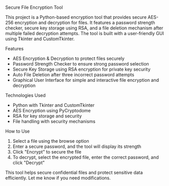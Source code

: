 Secure File Encryption Tool  

This project is a Python-based encryption tool that provides secure AES-256 encryption and decryption for files. It features a password strength checker, secure key storage using RSA, and a file deletion mechanism after multiple failed decryption attempts. The tool is built with a user-friendly GUI using Tkinter and CustomTkinter.  

Features  
- AES Encryption & Decryption to protect files securely  
- Password Strength Checker to ensure strong password selection  
- Secure Key Storage using RSA encryption for private key security  
- Auto File Deletion after three incorrect password attempts  
- Graphical User Interface for simple and interactive file encryption and decryption  

Technologies Used  
- Python with Tkinter and CustomTkinter  
- AES Encryption using PyCryptodome  
- RSA for key storage and security  
- File handling with security mechanisms  

How to Use  
1. Select a file using the browse option  
2. Enter a secure password, and the tool will display its strength  
3. Click "Encrypt" to secure the file  
4. To decrypt, select the encrypted file, enter the correct password, and click "Decrypt"  

This tool helps secure confidential files and protect sensitive data efficiently. Let me know if you need modifications.
